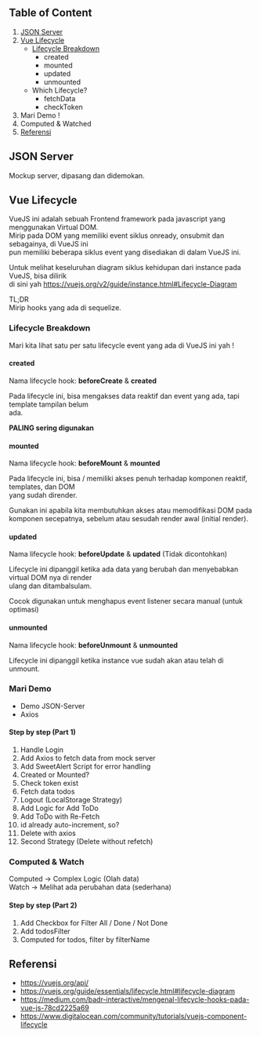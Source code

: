 ## Table of Content
1. [JSON Server](#json-server)
1. [Vue Lifecycle](#vue-lifecycle)
    - [Lifecycle Breakdown](#lifecycle-breakdown)
      - created
      - mounted
      - updated
      - unmounted
    - Which Lifecycle?
      - fetchData
      - checkToken
1. Mari Demo !
1. Computed & Watched
1. [Referensi](#referensi)

## JSON Server
Mockup server, dipasang dan didemokan.

## Vue Lifecycle
VueJS ini adalah sebuah Frontend framework pada javascript yang menggunakan Virtual DOM.  
Mirip pada DOM yang memiliki event siklus onready, onsubmit dan sebagainya, di VueJS ini  
pun memiliki beberapa siklus event yang disediakan di dalam VueJS ini.

Untuk melihat keseluruhan diagram siklus kehidupan dari instance pada VueJS, bisa dilirik  
di sini yah https://vuejs.org/v2/guide/instance.html#Lifecycle-Diagram

TL;DR  
Mirip hooks yang ada di sequelize.

### Lifecycle Breakdown
Mari kita lihat satu per satu lifecycle event yang ada di VueJS ini yah !

#### created
Nama lifecycle hook: **beforeCreate** & **created**  

Pada lifecycle ini, bisa mengakses data reaktif dan event yang ada, tapi template tampilan belum  
ada.

**PALING sering digunakan**

#### mounted
Nama lifecycle hook: **beforeMount** & **mounted**

Pada lifecycle ini, bisa / memiliki akses penuh terhadap komponen reaktif, templates, dan DOM   
yang sudah dirender.

Gunakan ini apabila kita membutuhkan akses atau memodifikasi DOM pada komponen secepatnya, sebelum 
atau sesudah render awal (initial render).

#### updated
Nama lifecycle hook: **beforeUpdate** & **updated**
(Tidak dicontohkan)

Lifecycle ini dipanggil ketika ada data yang berubah dan menyebabkan virtual DOM nya di render  
ulang dan ditambalsulam.

Cocok digunakan untuk menghapus event listener secara manual (untuk optimasi)

#### unmounted
Nama lifecycle hook: **beforeUnmount** & **unmounted**

Lifecycle ini dipanggil ketika instance vue sudah akan atau telah di unmount.

### Mari Demo
- Demo JSON-Server
- Axios

#### Step by step (Part 1)
1. Handle Login
1. Add Axios to fetch data from mock server
1. Add SweetAlert Script for error handling
1. Created or Mounted?
1. Check token exist
1. Fetch data todos
1. Logout (LocalStorage Strategy)
1. Add Logic for Add ToDo
1. Add ToDo with Re-Fetch
1. id already auto-increment, so?
1. Delete with axios
1. Second Strategy (Delete without refetch)


### Computed & Watch
Computed -> Complex Logic (Olah data)  
Watch -> Melihat ada perubahan data (sederhana)

#### Step by step (Part 2)
1. Add Checkbox for Filter All / Done / Not Done
1. Add todosFilter
1. Computed for todos, filter by filterName

## Referensi
* https://vuejs.org/api/
* https://vuejs.org/guide/essentials/lifecycle.html#lifecycle-diagram
* https://medium.com/badr-interactive/mengenal-lifecycle-hooks-pada-vue-js-78cd2225a69
* https://www.digitalocean.com/community/tutorials/vuejs-component-lifecycle